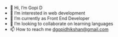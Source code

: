 - 👋 Hi, I’m Gopi D
- 👀 I’m interested in web development 
- 🌱 I’m currently as Front End Developer
- 💞️ I’m looking to collaborate on learning languages
- 📫 How to reach me dgopidhikshan@gmail.com

<!---
Gopi2923/Gopi2923 is a ✨ special ✨ repository because its `README.md` (this file) appears on your GitHub profile.
You can click the Preview link to take a look at your changes.
--->
